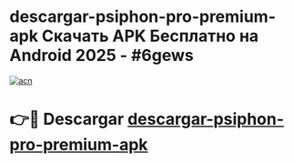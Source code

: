 # descargar-psiphon-pro-premium-apk Скачать APK Бесплатно на Android 2025 - #6gews

[![acn](https://github.com/user-attachments/assets/0f9c940e-d8b0-45ae-aac7-cd30a18b3e1c)](https://apps.freeplayer.one?title=descargar-psiphon-pro-premium-apk&ref=9RF)

# 👉🔴 Descargar [descargar-psiphon-pro-premium-apk](https://apps.freeplayer.one?title=descargar-psiphon-pro-premium-apk&ref=9RF)